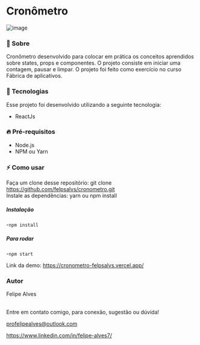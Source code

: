 # Cronômetro
![image](https://user-images.githubusercontent.com/78622458/161398608-3cd5f5e1-9a3f-4a15-8e3f-b470cb2bc9e9.png)


### 🔖 Sobre
Cronômetro desenvolvido para colocar em prática os conceitos aprendidos sobre states, props e componentes. O projeto consiste em iniciar uma contagem, pausar e limpar. O projeto foi feito como exercício no curso Fábrica de aplicativos.
    
### 🚀 Tecnologias
Esse projeto foi desenvolvido utilizando a seguinte tecnologia:

+ ReactJs

### 🔥 Pré-requisitos
+ Node.js <br/>
+ NPM ou Yarn 

### ⚡ Como usar
Faça um clone desse repositório: git clone https://github.com/felpsalvs/cronometro.git <br/>
Instale as dependências: yarn ou npm install <br/>
    
##### Instalação
-`npm install`

##### Para rodar
-`npm start`

Link da demo: https://cronometro-felpsalvs.vercel.app/ <br/>
### Autor
Felipe Alves <br/><br/>


Entre em contato comigo, para conexão, sugestão ou dúvida! <br/>

profelipealves@outlook.com <br/>

https://www.linkedin.com/in/felipe-alves7/
